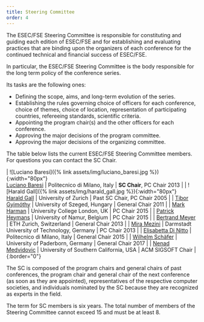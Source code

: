 ```yaml
---
title: Steering Committee
order: 4
---
```

The ESEC/FSE Steering Committee is responsible for constituting and guiding each edition of ESEC/FSE and for establishing and evaluating practices that are binding upon the organizers of each conference for the continued technical and financial success of ESEC/FSE.

In particular, the ESEC/FSE Steering Committee is the body responsible for the long term policy of the conference series. 

Its tasks are the following ones:

* Defining the scope, aims, and long-term evolution of the series.
* Establishing the rules governing choice of officers for each conference, choice of themes, choice of location, 
representation of participating countries, refereeing standards, scientific criteria.
* Appointing the program chair(s) and the other officers for each conference.
* Approving the major decisions of the program committee.
* Approving the major decisions of the organizing committee.

The table below lists the current ESEC/FSE Steering Committee members. For questions you can contact the SC Chair. 

| ![Luciano Baresi]({% link assets/img/luciano_baresi.jpg %}){:width="80px"}<br> [Luciano Baresi](http://home.deib.polimi.it/baresi/) | Politecnico di Milano, Italy | **SC Chair**, PC Chair 2013 |
| ![Harald Gall]({% link assets/img/harald_gall.jpg %}){:width="80px"}<br> [Harald Gall](http://seal.ifi.uzh.ch/gall.html) | University of Zurich | Past SC Chair, PC Chair 2005 |
| [Tibor Gyimóthy](http://www.inf.u-szeged.hu/~gyimi/) | University of Szeged, Hungary | General Chair 2011 |
| [Mark Harman](http://www0.cs.ucl.ac.uk/staff/mharman/) | University College London, UK | PC Chair 2015 |
| [Patrick Heymans](http://directory.unamur.be/staff/pheymans?_LOCALE_=en) | University of Namur, Belgium | PC Chair 2015 |
| [Bertrand Meyer](http://se.ethz.ch/~meyer/) | ETH Zurich, Switzerland | General Chair 2013 |
| [Mira Mezini](http://www.stg.tu-darmstadt.de/staff/mira_mezini/index.en.jsp) | Darmstadt University of Technology, Germany | PC Chair 2013 |
| [Elisabetta Di Nitto](http://dinitto.faculty.polimi.it/) | Politecnico di Milano, Italy | General Chair 2015 |
| [Wilhelm Schäfer](https://www.hni.uni-paderborn.de/en/software-engineering/) | University of Paderborn, Germany | General Chair 2017 |
| [Nenad Medvidovic](http://will.tracz.org/) | University of Southern California, USA | ACM SIGSOFT Chair |
{:border="0"}

The SC is composed of the program chairs and general chairs of past conferences, the program chair and general chair of 
the next conference (as soon as they are appointed), representatives of the respective computer societies, and 
individuals nominated by the SC because they are recognized as experts in the field.

The term for SC members is six years. The total number of members of the Steering Committee cannot exceed 15 and must 
be at least 8.
